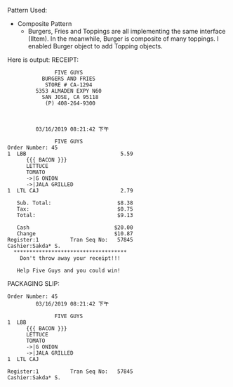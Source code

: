 Pattern Used:
* Composite Pattern
  * Burgers, Fries and Toppings are all implementing the same interface (IItem). In the meanwhile, Burger is composite of many toppings.
    I enabled Burger object to add Topping objects.

Here is output:
RECEIPT:
```
               FIVE GUYS
           BURGERS AND FRIES
            STORE # CA-1294
         5353 ALMADEN EXPY N60
           SAN JOSE, CA 95118
            (P) 408-264-9300



         03/16/2019 08:21:42 下午

               FIVE GUYS
Order Number: 45
1  LBB                              5.59
      {{{ BACON }}}
      LETTUCE
      TOMATO
      ->|G ONION
      ->|JALA GRILLED
1  LTL CAJ                          2.79

   Sub. Total:                     $8.38
   Tax:                            $0.75
   Total:                          $9.13

   Cash                           $20.00
   Change                         $10.87
Register:1          Tran Seq No:   57845
Cashier:Sakda* S.
  ************************************
    Don't throw away your receipt!!!

   Help Five Guys and you could win!
```

PACKAGING SLIP:
```
Order Number: 45
         03/16/2019 08:21:42 下午

               FIVE GUYS
1  LBB                            
      {{{ BACON }}}
      LETTUCE
      TOMATO
      ->|G ONION
      ->|JALA GRILLED
1  LTL CAJ                        

Register:1          Tran Seq No:   57845
Cashier:Sakda* S.
```

